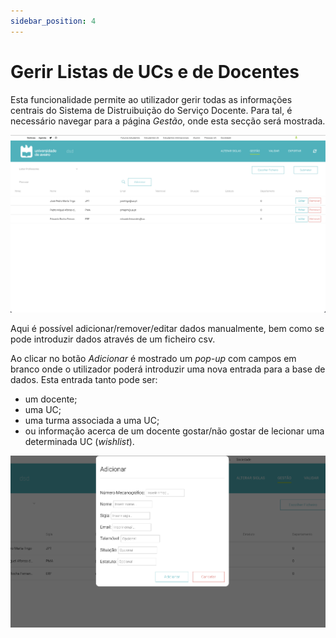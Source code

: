 ```yaml
---
sidebar_position: 4
---
```


# Gerir Listas de UCs e de Docentes

Esta funcionalidade permite ao utilizador gerir todas as informações centrais do Sistema de Distruibuição do Serviço Docente. Para tal, é necessário navegar para a página *Gestão*, onde esta secção será mostrada.

![Gestão](./gestao.png)

Aqui é possível adicionar/remover/editar dados manualmente, bem como se pode introduzir dados através de um ficheiro csv.

Ao clicar no botão *Adicionar* é mostrado um *pop-up* com campos em branco onde o utilizador poderá introduzir uma nova entrada para a base de dados. Esta entrada tanto pode ser:
- um docente;
- uma UC;
- uma turma associada a uma UC;
- ou informação acerca de um docente gostar/não gostar de lecionar uma determinada UC (*wishlist*).

![Gestão](./adicionar.png)